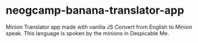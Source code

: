 # neogcamp-banana-translator-app
Minion Translator app made with vanilla JS
Convert from English to Minion speak. This language is spoken by the minions in Despicable Me.

